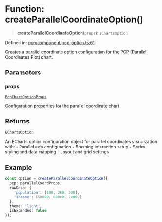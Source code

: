 # Function: createParallelCoordinateOption()

> **createParallelCoordinateOption**(`props`): `EChartsOption`

Defined in: [pcp/component/pcp-option.ts:61](https://github.com/GeoDaCenter/openassistant/blob/65e761aafcb8b3d759c0e5ae9c1cbe8e024f7128/packages/echarts/src/pcp/component/pcp-option.ts#L61)

Creates a parallel coordinate option configuration for the PCP (Parallel Coordinates Plot) chart.

## Parameters

### props

[`PcpChartOptionProps`](../type-aliases/PcpChartOptionProps.md)

Configuration properties for the parallel coordinate chart

## Returns

`EChartsOption`

An ECharts option configuration object for parallel coordinates visualization with:
         - Parallel axis configuration
         - Brushing interaction setup
         - Series styling and data mapping
         - Layout and grid settings

## Example

```ts
const option = createParallelCoordinateOption({
  pcp: parallelCoordProps,
  rawData: {
    'population': [100, 200, 300],
    'income': [50000, 60000, 70000]
  },
  theme: 'light',
  isExpanded: false
});
```
